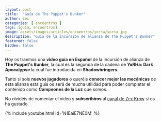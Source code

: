 ```yaml
---
layout: post
title:  "Guía de The Puppet's Bunker"
author: zex
categories: [ encuentros ]
tags: [guía, encuentros]
image: assets/images/articles/encuentros/yorha/yorha.jpg
description: "Guía de la incursión de alianza de The Puppet's Bunker"
featured: false
hidden: false
---
```

Hoy os traemos una **vídeo guía en Español** de la incursión de alianza de **The Puppet's Bunker**, la cual es la segunda de la cadena de **YoRHa: Dark Apocalypse** la cual fue introducida en **Shadowbringers**.

Tanto si sois **nuevos jugadores** o queréis **conocer mejor las mecánicas** de esta alianza esta guía os será de mucha utilidad para poder completar el contenido como **Campeones de la Luz** que somos.

No olvidéis de comentar el vídeo y **subscribiros** al <a href="https://www.youtube.com/channel/UC6WMAsnnQXRP5pWG8dWwwnA" target="_blank">canal de Zex Krow</a> si os ha gustado.

{% include youtube.html id='N1EaiE7NE0M' %}
